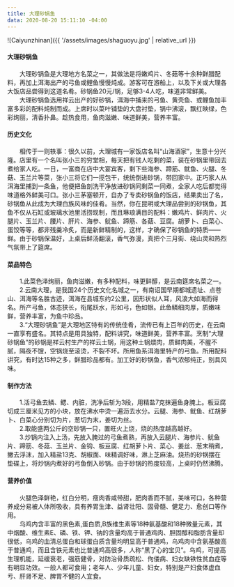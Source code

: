 ```yaml
---
title: 大理砂锅鱼
data: 2020-08-20 15:11:10 -04:00
---
```

![Caiyunzhinan]({{ '/assets/images/shaguoyu.jpg' | relative_url }})

#### 大理砂锅鱼
&emsp;&emsp;大理砂锅鱼是大理地方名菜之一，其做法是将嫩鸡片、冬菇等十余种鲜腊配料，再加上洱海出产的弓鱼或鲤鱼慢慢炖成。游客可在游船上，以及下关或大理各大饭店品尝得到这道名肴。砂锅鱼20元/锅，足够3-4人吃，味道非常鲜美。  
&emsp;&emsp;大理砂锅鱼选用祥云出产的好砂锅，洱海中捕来的弓鱼、黄壳鱼、或鲤鱼加丰富多彩的配料炖制而成。上席时以菜叶铺垫的大盘衬垫，锅中沸滚，飘红映绿，色彩绚丽，清香扑鼻。趁热食用，鱼肉滋嫩、味道鲜美，营养丰富。

#### 历史文化
&emsp;&emsp;相传于一则轶事：很久以前，大理城有一家饭店名叫“山海酒家”，生意十分兴隆。店里有一个名叫张小三的穷堂相，每天把有钱人吃剩的菜，装在砂锅里带回去煮给家人吃。一日，一富商在店中大宴宾客，剩下些海参、蹄筋、鱿鱼、火腿、冬菇、玉兰片等菜，张小三将它们一揽包干，统统倒进砂锅，带回家中。正巧家人从洱海里捕到一条鱼，他便把鱼剖洗干净放进砂锅同剩菜一同煮，全家人吃后都觉得味道格外鲜美可口。张小三茅塞顿开，自办了专卖砂锅鱼的饭店，结果卖出了名，砂锅鱼从此成为大理白族风味的佳肴。当然，你在昆明或大理品尝到的砂锅鱼，其鱼不仅从石缸或玻璃水池里活捞现制，而且琳琅满目的配料：嫩鸡片、鲜肉片、火腿片、玉兰片、腰片、肝片、海参、鱿鱼、蹄筋、各菇、豆腐。胡萝卜、白菜心、蛋饺等等，都非残羹冷炙，而是新鲜精制的，这样，才确保了砂锅鱼的特质——鲜。由于砂锅保温好，上桌后鲜汤翻滚，香气弥漫，真把个三月街、绕山灵和热烈气氛带上了筵席。

#### 菜品特色
&emsp;&emsp;1.此菜色泽绚丽，鱼肉滋嫩，有多种配料，味更鲜醇，是云南筵席名菜之一。  
&emsp;&emsp;2.云南大理，是我国24个历史文化名城之一，有南诏国早期都城遗址、点苍山、洱海等名胜古迹，洱海在县城东约2公里，因形状似人耳，风浪大如海而得名。所产弓鱼，体态狭长，衔尾跃水，形如弓，色如银。此鱼鳞细肉厚，质嫩味鲜，营养丰富，为鱼中珍品。  
&emsp;&emsp;3.“大理砂锅鱼”是大理地区特有的传统佳肴，流传已有上百年的历史，在云南一直享有盛名。其特点是用具独特，配料讲究，味道鲜美，营养丰富。烹制“大理砂锅鱼”的砂锅是祥云村生产的祥云土锅，用这种土锅煨肉，质鲜肉美，不腥不腻，隔夜不馊，空锅烧至滚烫，不裂不坏。所用鱼系洱海里特产的弓鱼。所用配料讲究，有时达15种之多，鲜腊珍品都有。加工好的砂锅鱼，香气浓郁纯正，别具风味。


#### 制作方法
&emsp;&emsp;1.活弓鱼去鳞、鳃、内脏，洗净后斩为3段，用精盐7克抹遍鱼身腌上。板豆腐切成三厘米见方的小块，放在沸水中烫一遍沥去水分。云腿、海参、鱿鱼、红胡萝卜、白菜心分别切为片，葱切为末，姜切为丝。  
&emsp;&emsp;2.取能盛两公斤的空砂锅一只，置旺火上烧，烧的热度越高越好。  
&emsp;&emsp;3.炒锅内注入上汤，先放入腌过的弓鱼煮熟，再放入云腿片、海参片、鱿鱼片、蹄筋、冬菇、玉兰片、金钩、板豆腐、红胡萝卜片、菜心、姜丝、葱末稍煮，撇去浮沫，加入精盐13克、胡椒面、味精调好味，淋上芝麻油。烧热的砂锅摆在垫碟上，将炒锅内煮好的弓鱼倒入砂锅。由于砂锅的热度较高，上桌时仍然沸腾。

#### 营养价值
&emsp;&emsp;火腿色泽鲜艳，红白分明，瘦肉香咸带甜，肥肉香而不腻，美味可口，各种营养成分易被人体所吸收，具有养胃生津、益肾壮阳、固骨髓、健足力、愈创口等作用。  
&emsp;&emsp;乌鸡内含丰富的黑色素,蛋白质,B族维生素等18种氨基酸和18种微量元素，其中烟酸、维生素E、磷、铁、钾、钠的含量均高于普通鸡肉、胆固醇和脂肪含量却很低，乌鸡的血清总蛋白和球蛋白质含量均明显高于普通鸡，乌鸡肉中含氨基酸高于普通鸡，而且含铁元素也比普通鸡高很多，人称“黑了心的宝贝”。乌鸡，可提高生理机能，延缓衰老，强筋健骨，对防治骨质疏松、佝偻病、妇女缺铁性贫血症等有明显功效。一般人都可食用；老年人、少年儿童、妇女，特别是产妇食体虚血亏、肝肾不足、脾胃不健的人宜食。